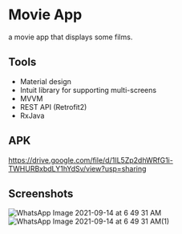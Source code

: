 # Movie App

a movie app that displays some films.
####
## Tools

- Material design
- Intuit library for supporting multi-screens
- MVVM
- REST API (Retrofit2)
- RxJava

## APK
https://drive.google.com/file/d/1IL5Zp2dhWRfG1i-TWHURBxbdLY1hYdSv/view?usp=sharing

## Screenshots
![WhatsApp Image 2021-09-14 at 6 49 31 AM](https://user-images.githubusercontent.com/74308533/133199924-85b754f3-5064-49b5-a9d4-732ad068fab0.jpeg)
![WhatsApp Image 2021-09-14 at 6 49 31 AM(1)](https://user-images.githubusercontent.com/74308533/133200149-5e6cde73-d555-4e03-bd02-ffe7746c491b.jpeg)

